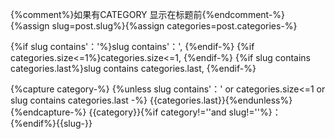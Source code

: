 {%comment%}如果有CATEGORY 显示在标题前{%endcomment-%}
{%assign slug=post.slug%}{%assign categories=post.categories-%}

{%if slug contains'：'%}slug contains'：', {%endif-%}
{%if categories.size<=1%}categories.size<=1, {%endif-%}
{%if slug contains categories.last%}slug contains categories.last, {%endif-%}
  
{%capture category-%}
{%unless slug contains'：' or categories.size<=1
  or slug contains categories.last -%}
  {{categories.last}}{%endunless%}{%endcapture-%}
{{category}}{%if category!=''and slug!=''%}：{%endif%}{{slug-}}
